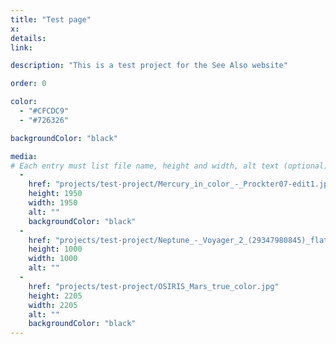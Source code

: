```yaml
---
title: "Test page"
x:
details:
link:

description: "This is a test project for the See Also website"

order: 0

color: 
  - "#CFCDC9"
  - "#726326"

backgroundColor: "black"

media: 
# Each entry must list file name, height and width, alt text (optional)
  -
    href: "projects/test-project/Mercury_in_color_-_Prockter07-edit1.jpg"
    height: 1950
    width: 1950
    alt: ""
    backgroundColor: "black"
  - 
    href: "projects/test-project/Neptune_-_Voyager_2_(29347980845)_flatten_crop.jpg"
    height: 1000
    width: 1000
    alt: ""
  - 
    href: "projects/test-project/OSIRIS_Mars_true_color.jpg"
    height: 2205
    width: 2205
    alt: ""
    backgroundColor: "black"
---
```

